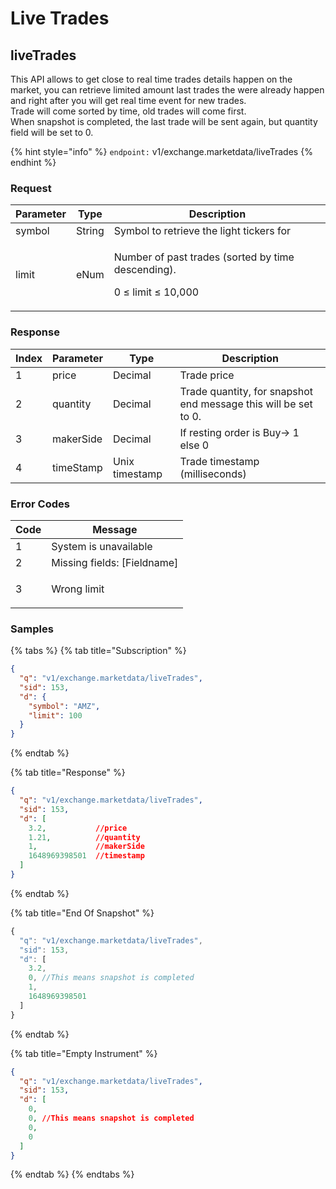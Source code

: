 # Live Trades

## liveTrades

This API allows to get close to real time trades details happen on the market, you can retrieve limited amount last trades the were already happen and right after you will get real time event for new trades.\
Trade will come sorted by time, old trades will come first. \
When snapshot is completed, the last trade will be sent again, but quantity field will be set to 0.&#x20;

{% hint style="info" %}
`endpoint:` v1/exchange.marketdata/liveTrades
{% endhint %}

### **Request**

| Parameter | Type   | Description                                                                          |
| --------- | ------ | ------------------------------------------------------------------------------------ |
| symbol    | String | Symbol to retrieve the light tickers for                                             |
| limit     | eNum   | <p>Number of past trades (sorted by time descending). </p><p>0 ≤ limit ≤ 10,000 </p> |

### **Response**

<table><thead><tr><th data-type="number">Index</th><th>Parameter</th><th>Type</th><th>Description</th></tr></thead><tbody><tr><td>1</td><td>price</td><td>Decimal</td><td>Trade price</td></tr><tr><td>2</td><td>quantity</td><td>Decimal</td><td>Trade quantity, for snapshot end message this will be set to 0.  </td></tr><tr><td>3</td><td>makerSide</td><td>Decimal</td><td>If resting order is Buy→ 1 else 0</td></tr><tr><td>4</td><td>timeStamp</td><td>Unix timestamp</td><td>Trade timestamp (milliseconds)</td></tr></tbody></table>

### **Error Codes**

| Code | Message                                         |
| ---- | ----------------------------------------------- |
| 1    | System is unavailable                           |
| 2    | Missing fields: \[Fieldname]                    |
| 3    | <p>Wrong limit |<br>Wrong symbol [symbol] |</p> |

### **Samples**

{% tabs %}
{% tab title="Subscription" %}
```json
{
  "q": "v1/exchange.marketdata/liveTrades",
  "sid": 153,
  "d": {
    "symbol": "AMZ",
    "limit": 100
  }
}
```
{% endtab %}

{% tab title="Response" %}
```json
{
  "q": "v1/exchange.marketdata/liveTrades",
  "sid": 153,
  "d": [
    3.2,           //price
    1.21,          //quantity
    1,             //makerSide
    1648969398501  //timestamp
  ]
}
```
{% endtab %}

{% tab title="End Of Snapshot" %}
```javascript
{
  "q": "v1/exchange.marketdata/liveTrades",
  "sid": 153,
  "d": [
    3.2,
    0, //This means snapshot is completed
    1,
    1648969398501
  ]
}
```
{% endtab %}

{% tab title="Empty Instrument" %}
```json
{
  "q": "v1/exchange.marketdata/liveTrades",
  "sid": 153,
  "d": [
    0,
    0, //This means snapshot is completed
    0,
    0
  ]
}
```
{% endtab %}
{% endtabs %}

